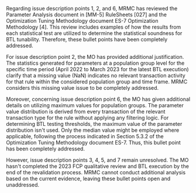 Regarding issue description points 1, 2, and 6, MRMC has reviewed the Parameter Analysis document in [MM-5] RuleSheets [027] and the Optimization Tuning Methodology document ES-7 Optimization Methodology [4]. This review includes examples of how the results from each statistical test are utilized to determine the statistical soundness for BTL tunability. Therefore, these bullet points have been completely addressed.

For issue description point 2, the MO has provided additional justification. The statistics generated for parameters at a population group level for the specific time period (April 2022 to March 2023 for the latest BTL execution) clarify that a missing value (NaN) indicates no relevant transaction activity for that rule within the considered population group and time frame. MRMC considers this missing value issue to be completely addressed.

Moreover, concerning issue description point 6, the MO has given additional details on utilizing maximum values for population groups. The parameter value distribution is derived from every transaction of the relevant transaction type for the rule without applying any filtering logic. For determining BTL testing thresholds, the maximum value of the parameter distribution isn't used. Only the median value might be employed where applicable, following the process indicated in Section 5.3.2 of the Optimization Tuning Methodology document ES-7. Thus, this bullet point has been completely addressed.

However, issue description points 3, 4, 5, and 7 remain unresolved. The MO hasn't completed the 2023 FCP qualitative review and BTL execution by the end of the revalidation process. MRMC cannot conduct additional analysis based on the current evidence, leaving these bullet points open and unaddressed.

